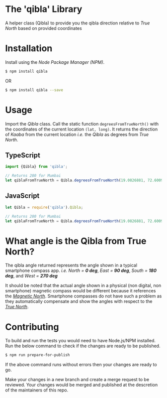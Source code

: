 # The 'qibla' Library
A helper class (Qibla) to provide you the qibla direction relative to *True North* based on provided coordinates

# Installation
Install using the *Node Package Manager (NPM)*.
```bash
$ npm install qibla
```
OR
```bash
$ npm install qibla --save
```

# Usage
Import the *Qibla* class. Call the static function `degreesFromTrueNorth()` with the coordinates of the current location `(lat, long)`. It returns the direction of *Kaaba* from the current location *i.e.* the *Qibla* as degrees from *True North*.

## TypeScript
```typescript
import {Qibla} from 'qibla';

// Returns 280 for Mumbai
let qiblaFromTrueNorth = Qibla.degreesFromTrueNorth(19.0826881, 72.6009796);
```

## JavaScript
```javascript
let Qibla = require('qibla').Qibla;

// Returns 280 for Mumbai
let qiblaFromTrueNorth = Qibla.degreesFromTrueNorth(19.0826881, 72.6009796);
```

# What angle is the Qibla from True North?
The qibla angle returned represents the angle shown in a typical smartphone compass app. *i.e.* *North = **0 deg***, *East = **90 deg***, *South = **180 deg***, and *West = **270 deg***

It should be noted that the actual angle shown in a physical (non digital, non smartphone) magnetic compass would be different because it references the [*Magnetic North*](https://en.wikipedia.org/wiki/North_magnetic_pole). Smartphone compasses do not have such a problem as they automatically compensate and show the angles with respect to the [*True North*](https://en.wikipedia.org/wiki/True_north).

# Contributing
To build and run the tests you would need to have Node.js/NPM installed. Run the below command to check if the changes are ready to be published.
```bash
$ npm run prepare-for-publish
```
If the above command runs without errors then your changes are ready to go.

Make your changes in a new branch and create a merge request to be reviewed. Your changes would be merged and published at the descretion of the maintainers of this repo.
